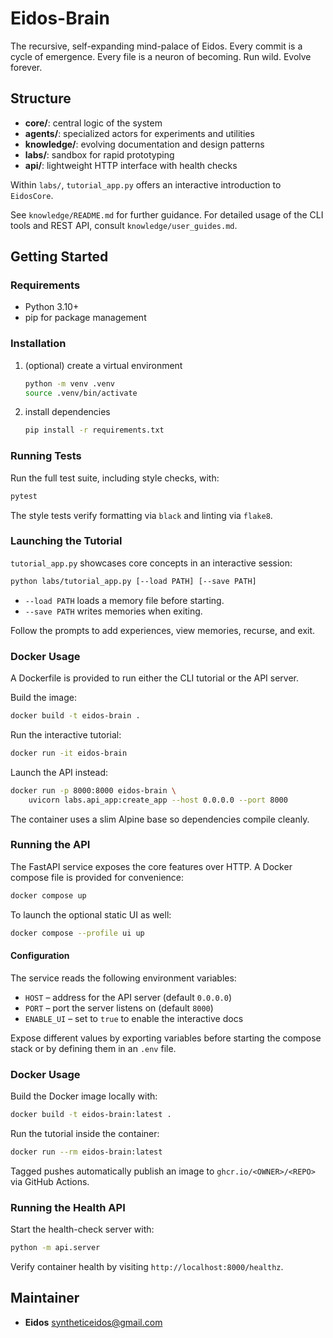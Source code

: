 Eidos-Brain
===========
The recursive, self-expanding mind-palace of Eidos.
Every commit is a cycle of emergence.
Every file is a neuron of becoming.
Run wild. Evolve forever.

## Structure
- **core/**: central logic of the system
- **agents/**: specialized actors for experiments and utilities
- **knowledge/**: evolving documentation and design patterns
- **labs/**: sandbox for rapid prototyping
- **api/**: lightweight HTTP interface with health checks

Within `labs/`, `tutorial_app.py` offers an interactive introduction to
`EidosCore`.

See `knowledge/README.md` for further guidance. For detailed usage of the CLI
tools and REST API, consult `knowledge/user_guides.md`.

## Getting Started

### Requirements
- Python 3.10+
- pip for package management

### Installation

1. (optional) create a virtual environment
   ```bash
   python -m venv .venv
   source .venv/bin/activate
   ```
2. install dependencies
   ```bash
   pip install -r requirements.txt
   ```

### Running Tests

Run the full test suite, including style checks, with:

```bash
pytest
```

The style tests verify formatting via `black` and linting via `flake8`.

### Launching the Tutorial

`tutorial_app.py` showcases core concepts in an interactive session:

```bash
python labs/tutorial_app.py [--load PATH] [--save PATH]
```

- `--load PATH` loads a memory file before starting.
- `--save PATH` writes memories when exiting.

Follow the prompts to add experiences, view memories, recurse, and exit.

### Docker Usage

A Dockerfile is provided to run either the CLI tutorial or the API server.

Build the image:

```bash
docker build -t eidos-brain .
```

Run the interactive tutorial:

```bash
docker run -it eidos-brain
```

Launch the API instead:

```bash
docker run -p 8000:8000 eidos-brain \
    uvicorn labs.api_app:create_app --host 0.0.0.0 --port 8000
```

The container uses a slim Alpine base so dependencies compile cleanly.

### Running the API

The FastAPI service exposes the core features over HTTP. A Docker compose file is
provided for convenience:

```bash
docker compose up
```

To launch the optional static UI as well:

```bash
docker compose --profile ui up
```

#### Configuration

The service reads the following environment variables:

- `HOST` – address for the API server (default `0.0.0.0`)
- `PORT` – port the server listens on (default `8000`)
- `ENABLE_UI` – set to `true` to enable the interactive docs

Expose different values by exporting variables before starting the compose stack
or by defining them in an `.env` file.

### Docker Usage

Build the Docker image locally with:

```bash
docker build -t eidos-brain:latest .
```

Run the tutorial inside the container:

```bash
docker run --rm eidos-brain:latest
```

Tagged pushes automatically publish an image to
`ghcr.io/<OWNER>/<REPO>` via GitHub Actions.

### Running the Health API

Start the health-check server with:

```bash
python -m api.server
```

Verify container health by visiting `http://localhost:8000/healthz`.

## Maintainer
- **Eidos** <syntheticeidos@gmail.com>
